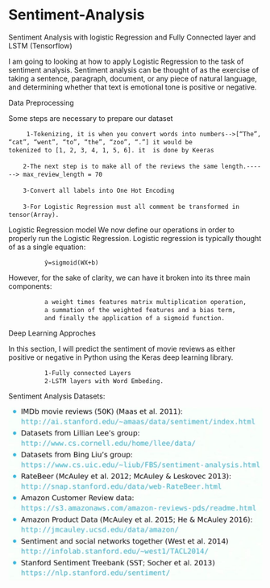 # Sentiment-Analysis
Sentiment Analysis with logistic Regression and Fully Connected layer and LSTM (Tensorflow)

I am going to looking at how to apply Logistic Regression to the task of sentiment analysis. Sentiment analysis can be thought of as the exercise of taking a sentence, paragraph, document, or any piece of natural language, and determining whether that text is emotional tone is positive or negative. 

Data Preprocessing

Some steps are necessary to prepare our dataset

         1-Tokenizing, it is when you convert words into numbers-->[“The”, “cat”, “went”, “to”, “the”, “zoo”, “.”] it would be              tokenized to [1, 2, 3, 4, 1, 5, 6]. it  is done by Keeras

        2-The next step is to make all of the reviews the same length.------> max_review_length = 70

        3-Convert all labels into One Hot Encoding 

        3-For Logistic Regression must all comment be transformed in tensor(Array).


Logistic Regression model
We now define our operations in order to properly run the Logistic Regression. Logistic regression is typically thought of as a single equation:


              ŷ=sigmoid(WX+b)

              
However, for the sake of clarity, we can have it broken into its three main components: 


              a weight times features matrix multiplication operation, 
              a summation of the weighted features and a bias term, 
              and finally the application of a sigmoid function. 


Deep Learning Approches

In this section, I will predict the sentiment of movie reviews as either positive or negative in Python using the Keras deep learning library. 


              1-Fully connected Layers
              2-LSTM layers with Word Embeding.
Sentiment Analysis Datasets:

<p align="center">
<img src="./img/1.jpg" alt="Sentiment Analysis Datasets " />
<p align="center">
